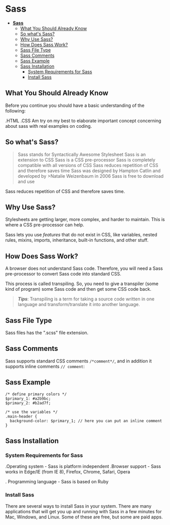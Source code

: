 # **Sass**

- [**Sass**](#sass)
  - [What You Should Already Know](#what-you-should-already-know)
  - [So what's Sass?](#so-whats-sass)
  - [Why Use Sass?](#why-use-sass)
  - [How Does Sass Work?](#how-does-sass-work)
  - [Sass File Type](#sass-file-type)
  - [Sass Comments](#sass-comments)
  - [Sass Example](#sass-example)
  - [Sass Installation](#sass-installation)
    - [System Requirements for Sass](#system-requirements-for-sass)
    - [Install Sass](#install-sass)

## What You Should Already Know

Before you continue you should have a basic understanding of the following:

.HTML
.CSS
Am try on my best to elaborate important concept concerning about sass with real examples on coding.

## So what's Sass?

>Sass stands for Syntactically Awesome Stylesheet
>Sass is an extension to CSS
>Sass is a CSS pre-processor
>Sass is completely compatible with all versions of CSS
>Sass reduces repetition of CSS and therefore saves time
>Sass was designed by Hampton Catlin and developed by >Natalie Weizenbaum in 2006
>Sass is free to download and use

<p> Sass reduces repetition of CSS and therefore saves time.
</p>

## Why Use Sass?

Stylesheets are getting larger, more complex, and harder to maintain. This is where a CSS pre-processor can help.

Sass lets you use *features* that do not exist in CSS, like variables, nested rules, mixins, imports, inheritance, built-in functions, and other stuff.

## How Does Sass Work?

A browser does not understand Sass code. Therefore, you will need a Sass pre-processor to convert Sass code into standard CSS.

This process is called transpiling. So, you need to give a transpiler (some kind of program) some Sass code and then get some CSS code back.

>***Tips***: Transpiling is a term for taking a source code written in one language and transform/translate it into another language.

## Sass File Type

Sass files has the ".scss" file extension.

## Sass Comments

Sass supports standard CSS comments ``` /*comment*/ ```, and in addition it supports inline comments ```// comment```:

## Sass Example

```{sass}
/* define primary colors */
$primary_1: #a2b9bc;
$primary_2: #b2ad7f;

/* use the variables */
.main-header {
  background-color: $primary_1; // here you can put an inline comment
}
 ```

## Sass Installation

### System Requirements for Sass

.Operating system - Sass is platform independent
.Browser support - Sass works in Edge/IE (from IE 8), Firefox, Chrome, Safari, Opera

. Programming language - Sass is based on Ruby

### Install Sass

There are several ways to install Sass in your system. There are many applications that will get you up and running with Sass in a few minutes for Mac, Windows, and Linux. Some of these are free, but some are paid apps.
